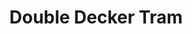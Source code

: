 ---
title: Double Decker Tram
tags: john
image: /files/john/Double_Decker_Tram_2000.jpg
imageBase: Double_Decker_Tram
alt: A double decker tram winding through the streets of downtown Hong Kong.  
width: 2000
height: 1332
imageDate: January 2012
location: Hong Kong SAR
camera: Canon T3i
metaDescription: A double decker tram winding through the streets of downtown Hong Kong.  
---